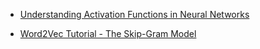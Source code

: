 * [Understanding Activation Functions in Neural Networks](https://medium.com/the-theory-of-everything/understanding-activation-functions-in-neural-networks-9491262884e0)

* [Word2Vec Tutorial - The Skip-Gram Model](http://mccormickml.com/2016/04/19/word2vec-tutorial-the-skip-gram-model/)

